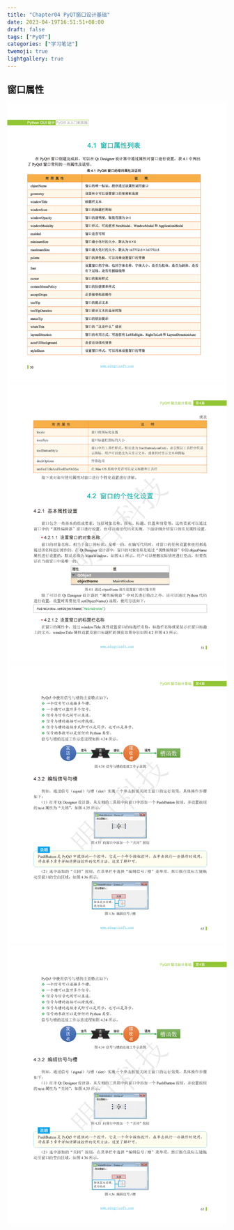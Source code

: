 ```yaml
---
title: "Chapter04 PyQT窗口设计基础"
date: 2023-04-19T16:51:51+08:00
draft: false
tags: ["PyQT"]
categories: ["学习笔记"]
twemoji: true
lightgallery: true
---
```


## 窗口属性
![](./image/2023-04-19-16-53-25.png)
![](./image/2023-04-19-16-54-49.png)
![](./image/2023-04-20-15-30-04.png)
![](./image/2023-04-20-15-30-11.png)